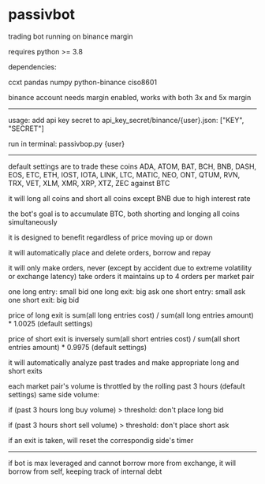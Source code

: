 # passivbot
trading bot running on binance margin


requires python >= 3.8


dependencies:

ccxt pandas numpy python-binance ciso8601


binance account needs margin enabled,
works with both 3x and 5x margin

------------------------------------------------------------------

usage:
add api key secret to api_key_secret/binance/{user}.json:
["KEY", "SECRET"]

run in terminal:
passivbop.py {user}

------------------------------------------------------------------

default settings are to trade these coins
ADA, ATOM, BAT, BCH, BNB, DASH, EOS, ETC, ETH, IOST,
IOTA, LINK, LTC, MATIC, NEO, ONT, QTUM, RVN, TRX, VET,
XLM, XMR, XRP, XTZ, ZEC
against BTC

it will long all coins and short all coins except BNB due to high interest rate

the bot's goal is to accumulate BTC, both shorting and longing all coins simultaneously

it is designed to benefit regardless of price moving up or down

it will automatically place and delete orders, borrow and repay

it will only make orders, never (except by accident due to extreme volatility or exchange latency) take orders
it maintains up to 4 orders per market pair


one long entry: small bid
one long exit: big ask
one short entry: small ask
one short exit: big bid


price of long exit is sum(all long entries cost) / sum(all long entries amount) * 1.0025 (default settings)

price of short exit is inversely sum(all short entries cost) / sum(all short entries amount) * 0.9975 (default settings)

it will automatically analyze past trades and make appropriate long and short exits

each market pair's volume is throttled by the rolling past 3 hours (default settings) same side volume:

if (past 3 hours long buy volume) > threshold: don't place long bid

if (past 3 hours short sell volume) > threshold: don't place short ask


if an exit is taken, will reset the correspondig side's timer

-------------------------------------------------------------------------

if bot is max leveraged and cannot borrow more from exchange, it will borrow from self, keeping track of internal debt

